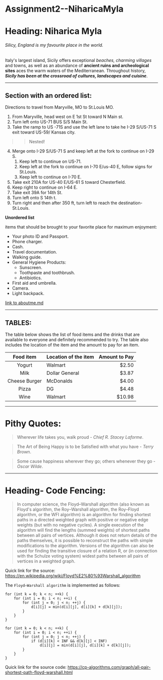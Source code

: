 # Assignment2--NiharicaMyla

# Heading: Niharica Myla
###### Silicy, England is my favourite place in the world.

Italy's largest island, Sicily offers exceptional *beaches, charming villages* and towns, as well as an abundance of **ancient ruins and archeological sites** aces the warm waters of the Mediterranean. Throughout history, ***Sicily has been at the crossroad of cultures, landscapes and cuisine***.

**********

## Section with an ordered list:

Directions to travel from Maryville, MO to St.Louis MO.

1. From Maryville, head west on E 1st St toward N Main st.<br>
2. Turn left onto US-71 BUS S/S Main St.<br>
3. Take the ramp to US -71S and use the left lane to take he I-29 S/US-71 S exit toward    US-59/ Kansas city.<br>
>>Nested!
4. Merge onto I-29 S/US-71 S and keep left at the fork to continue on I-29 S.<br>
    1. Keep left to continue on US-71.<br>
    2. Keep left at the fork to continue on I-70 E/us-40 E, follow signs for St.Louis.<br>
    3. Keep left to continue on I-70 E.<br>
5. Take exit 210A for US-40 E/US-61 S toward Chesterfield.<br>
6. Keep right to continue on I-64 E.<br>
7. Take exit 39A for 14th St.<br>
8. Turn left onto S 14th t.<br>
9. Turn right and then after 350 ft, turn left to reach the destination-St.Louis.<br> 

**Unordered list**

items that should be brought to your favorite place for maximum enjoyment:

- Your photo ID and Passport.
- Phone charger.
- Cash.
- Travel documentation.
- Walking guide.
- General Hygiene Products:
	- Sunscreen.
	- Toothpaste and toothbrush.
	- Antibiotics.
- First aid and umbrella.
- Camera.
- Light backpack.

[link to aboutme.md](https://github.com/NiharicaMyla/Assignment2-NiharicaMyla/blob/main/AboutMe.md)

*********
## TABLES:

The table below shows the list of food items and the drinks that are available to everyone and definitely recommended to try. The table also includes the location of the item and the amount to pay for an item.

| Food item | Location of the item | Amount to Pay |
|:--------:|:--------|----------:|
|Yogurt | Walmart |  $2.50 |
| Milk | Dollar General | $3.87 |
| Cheese Burger | McDonalds | $4.00 |
| Pizza | DG | $4.48 |
| Wine | Walmart | $10.98 |

-------------------

# Pithy Quotes:

> Wherever life takes you, walk proud - *Chief R. Stacey Laforme*.

> The Art of Being Happy is to be Satisfied with what you have - *Terry Brown*.

> Some cause happiness wherever they go; others whenever they go - *Oscar Wilde*.

------------

# Heading- Code Fencing:

> In computer science, the Floyd–Warshall algorithm (also known as Floyd's algorithm, the Roy–Warshall algorithm, the Roy–Floyd algorithm, or the WFI algorithm) is an algorithm for finding shortest paths in a directed weighted graph with positive or negative edge weights (but with no negative cycles). A single execution of the algorithm will find the lengths (summed weights) of shortest paths between all pairs of vertices. Although it does not return details of the paths themselves, it is possible to reconstruct the paths with simple modifications to the algorithm. Versions of the algorithm can also be used for finding the transitive closure of a relation R, or (in connection with the Schulze voting system) widest paths between all pairs of vertices in a weighted graph.

Quick link for the source: <https://en.wikipedia.org/wiki/Floyd%E2%80%93Warshall_algorithm>

The `Floyd–Warshall algorithm` is implemented as follows:

```
for (int k = 0; k < n; ++k) {
    for (int i = 0; i < n; ++i) {
        for (int j = 0; j < n; ++j) {
            d[i][j] = min(d[i][j], d[i][k] + d[k][j]); 
        }
    }
}
```
```
for (int k = 0; k < n; ++k) {
    for (int i = 0; i < n; ++i) {
        for (int j = 0; j < n; ++j) {
            if (d[i][k] < INF && d[k][j] < INF)
                d[i][j] = min(d[i][j], d[i][k] + d[k][j]); 
        }
    }
}
```

Quick link for the source code: <https://cp-algorithms.com/graph/all-pair-shortest-path-floyd-warshall.html>
